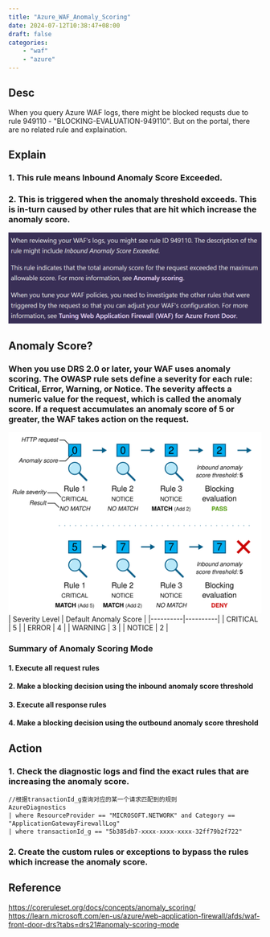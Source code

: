```yaml
---
title: "Azure_WAF_Anomaly_Scoring"
date: 2024-07-12T10:38:47+08:00
draft: false
categories:
    - "waf"
    - "azure"
---
```


## Desc
When you query Azure WAF logs, there might be blocked requsts due to rule 949110 - "BLOCKING-EVALUATION-949110". But on the portal, there are no related rule and explaination. 

## Explain
### 1. This rule means Inbound Anomaly Score Exceeded.
### 2. This is triggered when the anomaly threshold exceeds. This is in-turn caused by other rules that are hit which increase the anomaly score.
![Alt text](image.png)

## Anomaly Score?
### When you use DRS 2.0 or later, your WAF uses anomaly scoring. The OWASP rule sets define a severity for each rule: Critical, Error, Warning, or Notice. The severity affects a numeric value for the request, which is called the anomaly score. If a request accumulates an anomaly score of 5 or greater, the WAF takes action on the request.
![Alt text](image-1.png)
| Severity Level | Default Anomaly Score | 
|----------|----------|
| CRITICAL   |  5   | 
| ERROR    | 4   | 
| WARNING    | 3   | 
| NOTICE    | 2   | 


### Summary of Anomaly Scoring Mode
#### 1. Execute all request rules
#### 2. Make a blocking decision using the inbound anomaly score threshold
#### 3. Execute all response rules
#### 4. Make a blocking decision using the outbound anomaly score threshold

## Action
### 1. Check the diagnostic logs and find the exact rules that are increasing the anomaly score.
    //根据transactionId_g查询对应的某一个请求匹配到的规则
    AzureDiagnostics 
    | where ResourceProvider == "MICROSOFT.NETWORK" and Category ==     "ApplicationGatewayFirewallLog"
    | where transactionId_g == "5b385db7-xxxx-xxxx-xxxx-32ff79b2f722"
### 2. Create the custom rules or exceptions to bypass the rules which increase the anomaly score.


## Reference
https://coreruleset.org/docs/concepts/anomaly_scoring/
https://learn.microsoft.com/en-us/azure/web-application-firewall/afds/waf-front-door-drs?tabs=drs21#anomaly-scoring-mode